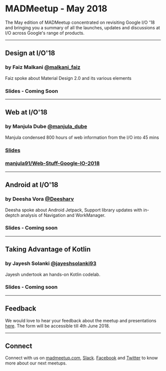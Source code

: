 # MADMeetup - May 2018
The May edition of MADMeetup concentrated on revisiting Google I/O '18 and bringing you a summary of all the launches, updates and discussions at I/O across Google's range of products.

---

## Design at I/O'18
### by Faiz Malkani [@malkani_faiz](https://twitter.com/malkani_faiz)

Faiz spoke about Material Design 2.0 and its various elements

### Slides - Coming Soon

---

## Web at I/O'18
###  by Manjula Dube [@manjula_dube](https://twitter.com/manjula_dube)

Manjula condensed 800 hours of web information from the I/O into 45 mins

### [Slides](https://docs.google.com/presentation/d/12FCejnY9o5W3Mm0VIhch2mt-uwNd0l2DgvsUbL3emKg/)

### [manjula91/Web-Stuff-Google-IO-2018](https://github.com/manjula91/Web-Stuff-Google-IO-2018) 

---

## Android at I/O'18
###  by Deesha Vora [@Deesharv](https://twitter.com/Deesharv)

Deesha spoke about Android Jetpack, Support library updates with in-deptch analysis of Navigation and WorkManager.

### Slides - Coming soon

---

## Taking Advantage of Kotlin
###  by Jayesh Solanki [@jayeshsolanki93](https://twitter.com/jayeshsolanki93)

Jayesh undertook an hands-on Kotlin codelab.

### Slides - Coming soon

---

## Feedback
We would love to hear your feedback about the meetup and presentations [here](https://goo.gl/TcqgoY). The form will be accessible till 4th June 2018.

---

## Connect
Connect with us on [madmeetup.com](https://www.madmeetup.com), [Slack](https://join.slack.com/t/madmeetup/shared_invite/enQtMzYxMjk0Njc2ODM5LWFlNjI4NzliMWRjZDMwZTZmZWNhYjE5Y2EwNjQ2MGIxZDY2ZmU5YTdiMDhjYTgyMzc1ODBhMTM3OTAwMTk4ODc,). [Facebook](https://www.facebook.com/MADMeetup/) and [Twitter](https://twitter.com/madmeetup) to know more about our next meetups.